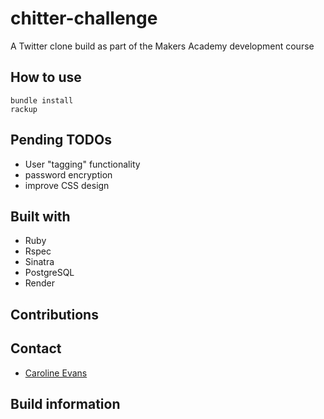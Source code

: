 # chitter-challenge

A Twitter clone build as part of the Makers Academy development course

## How to use

```shell
bundle install
rackup
```

## Pending TODOs
- User "tagging" functionality
- password encryption
- improve CSS design


## Built with
- Ruby
- Rspec
- Sinatra
- PostgreSQL
- Render

## Contributions


## Contact
- [Caroline Evans](mailto:carolineevans261@gmail.com)


## Build information
